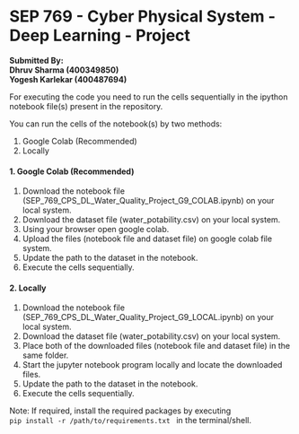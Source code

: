 # SEP 769 - Cyber Physical System - Deep Learning - Project

<b>Submitted By: </br>
Dhruv Sharma (400349850) </br>
Yogesh Karlekar (400487694) </b>

For executing the code you need to run the cells sequentially in the ipython notebook file(s) present in the repository.

You can run the cells of the notebook(s) by two methods:
1. Google Colab (Recommended)
2. Locally

#### 1. Google Colab (Recommended)
1. Download the notebook file (SEP_769_CPS_DL_Water_Quality_Project_G9_COLAB.ipynb) on your local system.
2. Download the dataset file (water_potability.csv) on your local system.
3. Using your browser open google colab.
4. Upload the files (notebook file and dataset file) on google colab file system.
5. Update the path to the dataset in the notebook.
6. Execute the cells sequentially.

#### 2. Locally
1. Download the notebook file (SEP_769_CPS_DL_Water_Quality_Project_G9_LOCAL.ipynb) on your local system.
2. Download the dataset file (water_potability.csv) on your local system.
3. Place both of the downloaded files (notebook file and dataset file) in the same folder.
4. Start the jupyter notebook program locally and locate the downloaded files.
5. Update the path to the dataset in the notebook.
6. Execute the cells sequentially.

Note: If required, install the required packages by executing <code> pip install -r /path/to/requirements.txt </code> in the terminal/shell.
